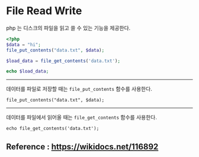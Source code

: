 # File Read Write

php 는 디스크의 파일을 읽고 쓸 수 있는 기능을 제공한다.

```PHP
<?php
$data = "hi";
file_put_contents("data.txt", $data);

$load_data = file_get_contents('data.txt');

echo $load_data;

```

---
데이터를 파일로 저장할 때는 `file_put_contents` 함수를 사용한다.

```
file_put_contents("data.txt", $data);
```

---
데이터를 파일에서 읽어올 때는 `file_get_contents` 함수를 사용한다.

```
echo file_get_contents('data.txt');
```


## Reference : https://wikidocs.net/116892